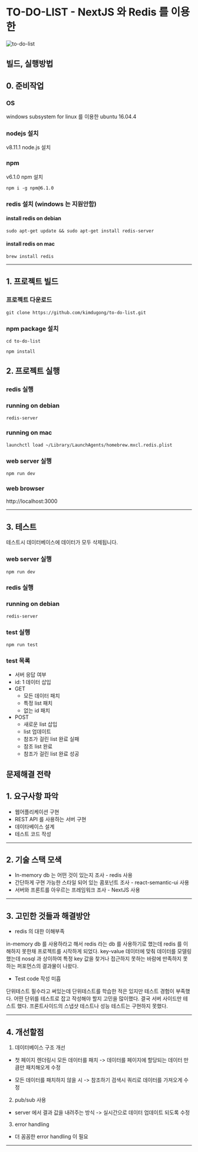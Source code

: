 # TO-DO-LIST - NextJS 와 Redis 를 이용한

![to-do-list](https://d.pr/i/n7tVFY+)

## 빌드, 실행방법

## 0. 준비작업

### OS

windows subsystem for linux 를 이용한 ubuntu 16.04.4

### nodejs 설치

v8.11.1 node.js 설치

### npm

v6.1.0 npm 설치

`npm i -g npm@6.1.0`

### redis 설치 (windows 는 지원안함)

#### install redis on debian

`sudo apt-get update && sudo apt-get install redis-server`

#### install redis on mac

`brew install redis`

---

## 1. 프로젝트 빌드

### 프로젝트 다운로드

`git clone https://github.com/kimdugong/to-do-list.git`

### npm package 설치

`cd to-do-list`

`npm install`

## 2. 프로젝트 실행

### redis 실행

### running on debian

`redis-server`

### running on mac

`launchctl load ~/Library/LaunchAgents/homebrew.mxcl.redis.plist`

### web server 실행

`npm run dev`

### web browser

http://localhost:3000

---

## 3. 테스트

테스트시 데이터베이스에 데이터가 모두 삭제됩니다.

### web server 실행

`npm run dev`

### redis 실행

### running on debian

`redis-server`

### test 실행

`npm run test`

### test 목록

- 서버 응답 여부
- id: 1 데이터 삽입
- GET
  - 모든 데이터 패치
  - 특정 list 패치
  - 없는 id 패치
- POST
  - 새로운 list 삽입
  - list 업데이트
  - 참조가 걸린 list 완료 실패
  - 참조 list 완료
  - 참조가 걸린 list 완료 성공

## 문제해결 전략

## 1. 요구사항 파악

- 웹어플리케이션 구현
- REST API 를 사용하는 서버 구현
- 데이타베이스 설계
- 테스트 코드 작성

---

## 2. 기술 스택 모색

- In-memory db 는 어떤 것이 있는지 조사 - redis 사용
- 간단하게 구현 가능한 스타일 되어 있는 콤포넌트 조사 - react-semantic-ui 사용
- 서버와 프론트를 아우르는 프레임워크 조사 - NextJS 사용

---

## 3. 고민한 것들과 해결방안

- redis 의 대한 이해부족

in-memory db 를 사용하라고 해서 redis 라는 db 를 사용하기로 했는데 redis 를 이해하지 못한채 프로젝트를 시작하게 되었다. key-value 데이터에 맞춰 데이터를 모델링했는데 nosql 과 상이하여 특정 key 값을 찾거나 접근하지 못하는 바람에 만족하지 못하는 퍼포먼스의 결과물이 나왔다.

- Test code 작성 미흡

단위테스트 필수라고 써있는데 단위테스트를 학습한 적은 있지만 테스트 경험이 부족했다. 어떤 단위를 테스트로 잡고 작성해야 할지 고민을 많이했다. 결국 서버 사이드만 테스트 했다. 프론트사이드의 스냅샷 테스트나 성능 테스트는 구현하지 못했다.

---

## 4. 개선할점

1. 데이터베이스 구조 개선

- 첫 페이지 렌더링시 모든 데이터를 패치 -> 데이터를 페이지에 할당되는 데이터 만큼만 패치해오게 수정

- 모든 데이터를 패치하지 않을 시 -> 참조하기 검색시 쿼리로 데이터를 가져오게 수정

2. pub/sub 사용

- server 에서 결과 값을 내려주는 방식 -> 실시간으로 데이터 업데이트 되도록 수정

3. error handling

- 더 꼼꼼한 error handling 이 필요

---
